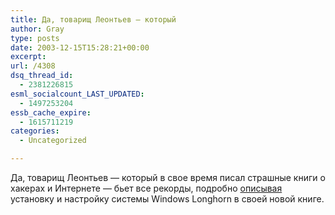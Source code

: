 ```yaml
---
title: Да, товарищ Леонтьев — который
author: Gray
type: posts
date: 2003-12-15T15:28:21+00:00
excerpt:
url: /4308
dsq_thread_id:
  - 2381226815
esml_socialcount_LAST_UPDATED:
  - 1497253204
essb_cache_expire:
  - 1615711219
categories:
  - Uncategorized

---
```








Да, товарищ Леонтьев &#8212; который в свое время писал страшные книги о хакерах и Интернете &#8212; бьет все рекорды, подробно <a href="http://shop.soft-info.ru/comments.php?id=648" target="_blank">описывая</a> установку и настройку системы Windows Longhorn в своей новой книге.